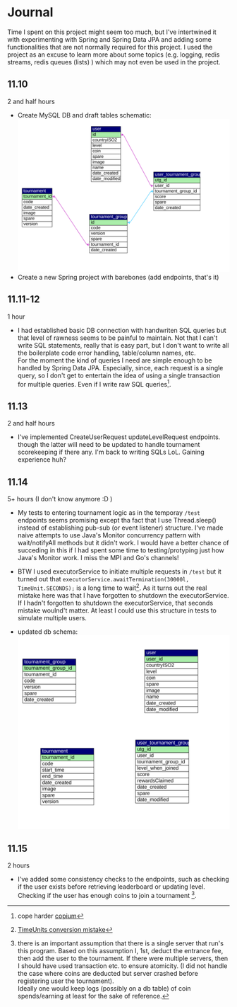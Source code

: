 # Journal
Time I spent on this project might seem too much, but I've intertwined it with
experimenting with Spring and Spring Data JPA and adding some functionalities 
that are not normally required for this project. I used the project as an excuse
to learn more about some topics (e.g. logging, redis streams, redis queues (lists) )
which may not even be used in the project.


## 11.10
2 and half hours
- Create MySQL DB and draft tables schematic:
![schematic](./extras/dream.svg)
- Create a new Spring project with barebones (add endpoints, that's it)

## 11.11-12
1 hour
- I had established basic DB connection with handwriten SQL queries but that
level of rawness seems to be painful to maintain. Not that I can't write SQL statements,
really that is easy part, but I don't want to write all the boilerplate code
error handling, table/column names, etc.  
For the moment the kind of queries I need are simple enough to be handled by
Spring Data JPA. Especially, since, each request is a single query, so I don't get to
entertain the idea of using a single transaction for multiple queries. Even if I
write raw SQL queries[^cope].

## 11.13
2 and half hours
- I've implemented CreateUserRequest updateLevelRequest endpoints. though the latter
will need to be updated to handle tournament scorekeeping if there any.
I'm back to writing SQLs LoL. Gaining experience huh?

## 11.14 
5+ hours (I don't know anymore :D )
- My tests to entering tournament logic as in the temporay `/test` endpoints seems 
promising except tha fact that I use Thread.sleep() instead of establishing pub-sub (or event listener) structure.
I've made naive attempts to use Java's Monitor concurrency pattern with wait/notifyAll methods
but it didn't work. I would have a better chance of succeding in this if I had spent
some time to testing/protyping just how Java's Monitor work. I miss the MPI and Go's channels!
- BTW I used executorService to initiate multiple requests in `/test` but it turned out
that `executorService.awaitTermination(30000l, TimeUnit.SECONDS);` is a long time to wait[^timeunits].
As it turns out the real mistake here was that I have forgotten to shutdown the executorService.
If I hadn't forgotten to shutdown the executorService, that seconds mistake woulnd't matter.
At least I could use this structure in tests to simulate multiple users. 

- updated db schema:
![schematic](./extras/dreamv0.1.0.svg)

## 11.15
2 hours
- I've added some consistency checks to the endpoints, such as checking if the user exists before retrieving leaderboard or updating level. Checking if the user has enough coins to join a tournament [^monolith].


[^timeunits]: [TimeUnits conversion mistake](extras/timeunits.png)

[^cope]: cope harder [copium](https://i.kym-cdn.com/photos/images/original/001/932/122/2bd.png)

[^monolith]: there is an important assumption that there is a single server that run's this program. Based on this assumption I, 1st, deduct the entrance fee, then add the user to the tournament. If there were multiple servers, then I should have used transaction etc. to ensure atomicity. (I did not handle the case where coins are deducted but server crashed before registering user the tournament). \
Ideally one would keep logs (possibly on a db table) of coin spends/earning at least for the sake of reference.


